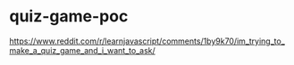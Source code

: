 # quiz-game-poc
 https://www.reddit.com/r/learnjavascript/comments/1by9k70/im_trying_to_make_a_quiz_game_and_i_want_to_ask/
